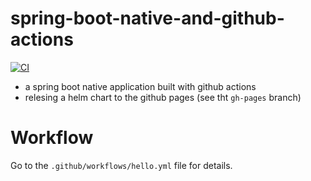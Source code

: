 # spring-boot-native-and-github-actions
[![CI](https://github.com/p-zalejko/spring-boot-native-and-github-actions/actions/workflows/hello.yml/badge.svg)](https://github.com/p-zalejko/spring-boot-native-and-github-actions/actions/workflows/hello.yml)

- a spring boot native application built with github actions
- relesing a helm chart to the github pages (see tht `gh-pages` branch)

# Workflow
Go to the `.github/workflows/hello.yml` file for details.
